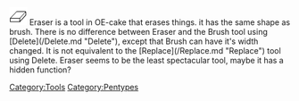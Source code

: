 <img src="/images/Eraser.png" title="Eraser.png" width="32" height="32" alt="Eraser.png" />
Eraser is a tool in OE-cake that erases things. it has the same shape as brush. There is no difference between Eraser and the Brush tool using [Delete](/Delete.md "Delete"), except that Brush can have it's width changed. It is not equivalent to the [Replace](/Replace.md "Replace") tool using Delete. Eraser seems to be the least spectacular tool, maybe it has a hidden function?

[Category:Tools](/Category_Tools.md "Category:Tools") [Category:Pentypes](/Category_Pentypes.md "Category:Pentypes")
